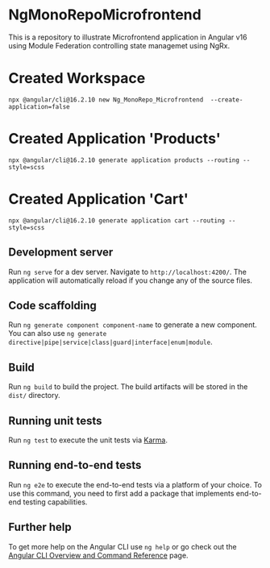 # NgMonoRepoMicrofrontend

This is a repository to illustrate Microfrontend application in Angular v16 using Module Federation controlling state managemet using NgRx.

# Created Workspace

```
npx @angular/cli@16.2.10 new Ng_MonoRepo_Microfrontend  --create-application=false
```

# Created Application 'Products'

```
npx @angular/cli@16.2.10 generate application products --routing --style=scss
```

# Created Application 'Cart'

```
npx @angular/cli@16.2.10 generate application cart --routing --style=scss
```

## Development server

Run `ng serve` for a dev server. Navigate to `http://localhost:4200/`. The application will automatically reload if you change any of the source files.

## Code scaffolding

Run `ng generate component component-name` to generate a new component. You can also use `ng generate directive|pipe|service|class|guard|interface|enum|module`.

## Build

Run `ng build` to build the project. The build artifacts will be stored in the `dist/` directory.

## Running unit tests

Run `ng test` to execute the unit tests via [Karma](https://karma-runner.github.io).

## Running end-to-end tests

Run `ng e2e` to execute the end-to-end tests via a platform of your choice. To use this command, you need to first add a package that implements end-to-end testing capabilities.

## Further help

To get more help on the Angular CLI use `ng help` or go check out the [Angular CLI Overview and Command Reference](https://angular.io/cli) page.
